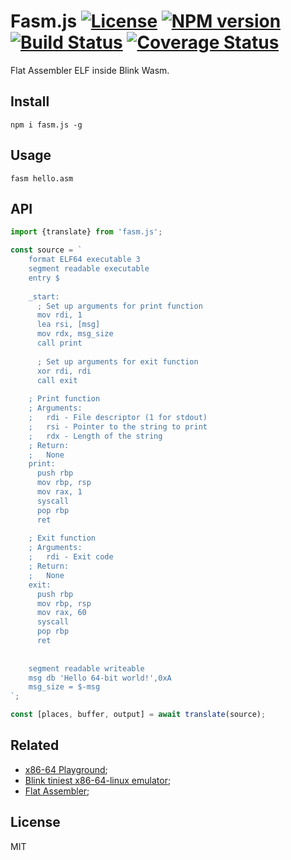 # Fasm.js [![License][LicenseIMGURL]][LicenseURL] [![NPM version][NPMIMGURL]][NPMURL] [![Build Status][BuildStatusIMGURL]][BuildStatusURL] [![Coverage Status][CoverageIMGURL]][CoverageURL]

[NPMURL]: https://npmjs.org/package/fasm.js "npm"
[NPMIMGURL]: https://img.shields.io/npm/v/fasm.js.svg?style=flat
[BuildStatusURL]: https://github.com/coderaiser/fasm.js/actions?query=workflow%3A%22Node+CI%22 "Build Status"
[BuildStatusIMGURL]: https://github.com/coderaiser/fasm.js/workflows/Node%20CI/badge.svg
[LicenseURL]: https://tldrlegal.com/license/mit-license "MIT License"
[LicenseIMGURL]: https://img.shields.io/badge/license-MIT-317BF9.svg?style=flat
[CoverageURL]: https://coveralls.io/github/coderaiser/fasm.js?branch=master
[CoverageIMGURL]: https://coveralls.io/repos/coderaiser/fasm.js/badge.svg?branch=master&service=github

Flat Assembler ELF inside Blink Wasm.

## Install

```
npm i fasm.js -g
```

## Usage

```
fasm hello.asm
```

## API

```js
import {translate} from 'fasm.js';

const source = `
    format ELF64 executable 3
    segment readable executable
    entry $
    
    _start:
      ; Set up arguments for print function
      mov rdi, 1
      lea rsi, [msg]
      mov rdx, msg_size
      call print
      
      ; Set up arguments for exit function
      xor rdi, rdi
      call exit
    
    ; Print function
    ; Arguments:
    ;   rdi - File descriptor (1 for stdout)
    ;   rsi - Pointer to the string to print
    ;   rdx - Length of the string
    ; Return:
    ;   None
    print:
      push rbp
      mov rbp, rsp
      mov rax, 1
      syscall
      pop rbp
      ret
    
    ; Exit function
    ; Arguments:
    ;   rdi - Exit code
    ; Return:
    ;   None
    exit:
      push rbp
      mov rbp, rsp
      mov rax, 60
      syscall
      pop rbp
      ret
    
    
    segment readable writeable
    msg db 'Hello 64-bit world!',0xA
    msg_size = $-msg
`;

const [places, buffer, output] = await translate(source);
```

## Related

- [x86-64 Playground](https://app.x64.halb.it/);
- [Blink tiniest x86-64-linux emulator](https://github.com/jart/blink);
- [Flat Assembler](https://flatassembler.net/);

## License

MIT
